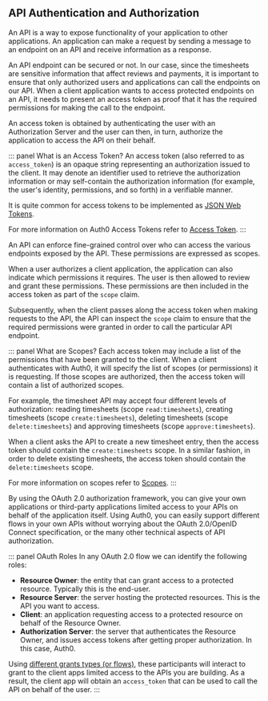## API Authentication and Authorization

An API is a way to expose functionality of your application to other applications. An application can make a request by sending a message to an endpoint on an API and receive information as a response.

An API endpoint can be secured or not. In our case, since the timesheets are sensitive information that affect reviews and payments, it is important to ensure that only authorized users and applications can call the endpoints on our API. When a client application wants to access protected endpoints on an API, it needs to present an access token as proof that it has the required permissions for making the call to the endpoint.

An access token is obtained by authenticating the user with an Authorization Server and the user can then, in turn, authorize the application to access the API on their behalf.

::: panel What is an Access Token?
An access token (also referred to as `access_token`) is an opaque string representing an authorization issued to the client. It may denote an identifier used to retrieve the authorization information or may self-contain the authorization information (for example, the user's identity, permissions, and so forth) in a verifiable manner.

It is quite common for access tokens to be implemented as [JSON Web Tokens](/jwt).

For more information on Auth0 Access Tokens refer to [Access Token](/tokens/access-token).
:::

An API can enforce fine-grained control over who can access the various endpoints exposed by the API. These permissions are expressed as scopes.

When a user authorizes a client application, the application can also indicate which permissions it requires. The user is then allowed to review and grant these permissions. These permissions are then included in the access token as part of the `scope` claim.

Subsequently, when the client passes along the access token when making requests to the API, the API can inspect the `scope` claim to ensure that the required permissions were granted in order to call the particular API endpoint.

::: panel What are Scopes?
Each access token may include a list of the permissions that have been granted to the client. When a client authenticates with Auth0, it will specify the list of scopes (or permissions) it is requesting. If those scopes are authorized, then the access token will contain a list of authorized scopes.

For example, the timesheet API may accept four different levels of authorization: reading timesheets (scope `read:timesheets`), creating timesheets (scope `create:timesheets`), deleting timesheets (scope `delete:timesheets`) and approving timesheets (scope `approve:timesheets`).

When a client asks the API to create a new timesheet entry, then the access token should contain the `create:timesheets` scope. In a similar fashion, in order to delete existing timesheets, the access token should contain the `delete:timesheets` scope.

For more information on scopes refer to [Scopes](/scopes).
:::

By using the OAuth 2.0 authorization framework, you can give your own applications or third-party applications limited access to your APIs on behalf of the application itself. Using Auth0, you can easily support different flows in your own APIs without worrying about the OAuth 2.0/OpenID Connect specification, or the many other technical aspects of API authorization.

::: panel OAuth Roles
In any OAuth 2.0 flow we can identify the following roles:

- __Resource Owner__: the entity that can grant access to a protected resource. Typically this is the end-user.
- __Resource Server__: the server hosting the protected resources. This is the API you want to access.
- __Client__: an application requesting access to a protected resource on behalf of the Resource Owner.
- __Authorization Server__: the server that authenticates the Resource Owner, and issues access tokens after getting proper authorization. In this case, Auth0.

Using [different grants types (or flows)](/api-auth/which-oauth-flow-to-use), these participants will interact to grant to the client apps limited access to the APIs you are building. As a result, the client app will obtain an `access_token` that can be used to call the API on behalf of the user.
:::
